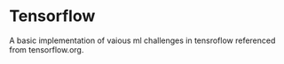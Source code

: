 # Tensorflow
A basic implementation of vaious ml challenges in tensroflow referenced from tensorflow.org.
